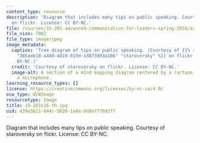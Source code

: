 ```yaml
---
content_type: resource
description: 'Diagram that includes many tips on public speaking. Courtesy of staroversky
  on flickr. License: CC BY-NC.'
file: /courses/15-281-advanced-communication-for-leaders-spring-2016/a39a3b21044c50201a8a9d0a777692f7_15-281s16-th.jpg
file_size: 7002
file_type: image/jpeg
image_metadata:
  caption: 'Tree diagram of tips on public speaking. (Courtesy of {{% resource_link
    "3b5aeb18-a488-4819-819d-1d873903a186" "staroversky" %}} on flickr. License: CC
    BY-NC.)'
  credit: 'Courtesy of staroversky on flickr. License: CC BY-NC.'
  image-alt: A section of a mind mapping diagram centered by a cartoon guy holding
    a microphone.
learning_resource_types: []
license: https://creativecommons.org/licenses/by-nc-sa/4.0/
ocw_type: OCWImage
resourcetype: Image
title: 15-281s16-th.jpg
uid: a39a3b21-044c-5020-1a8a-9d0a777692f7
---
```

Diagram that includes many tips on public speaking. Courtesy of staroversky on flickr. License: CC BY-NC.